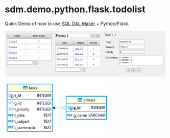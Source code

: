 # sdm.demo.python.flask.todolist
Quick Demo of how to use [SQL DAL Maker](https://github.com/panedrone/sqldalmaker) + Python/Flask.

![demo-python-flask.png](demo-python-flask.png)

![erd.png](erd.png)
